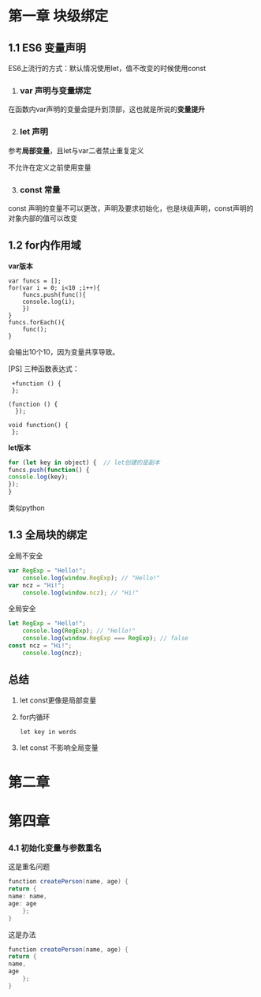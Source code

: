 # 第一章 块级绑定

## 1.1 ES6 变量声明

ES6上流行的方式：默认情况使用let，值不改变的时候使用const

1. ### var 声明与变量绑定

在函数内var声明的变量会提升到顶部，这也就是所说的**变量提升**

2. ### let 声明

参考**局部变量**，且let与var二者禁止重复定义

不允许在定义之前使用变量

3. ### const 常量

const 声明的变量不可以更改，声明及要求初始化，也是块级声明，const声明的对象内部的值可以改变

## 1.2 for内作用域

**var版本**

```
var funcs = [];
for(var i = 0; i<10 ;i++){
 	funcs.push(func(){
 	console.log(i);
 	})
}
funcs.forEach(){
	func();
}
```

会输出10个10，因为变量共享导致。

[PS] 三种函数表达式：

```
 +function () {   
 };  

(function () {  
  });  

void function() {  
 };  
```

**let版本**

```javascript
for (let key in object) {  // let创建的是副本
funcs.push(function() {
console.log(key);
});
}
```

类似python

## 1.3 全局块的绑定

全局不安全

```javascript
var RegExp = "Hello!";
	console.log(window.RegExp); // "Hello!"
var ncz = "Hi!";
	console.log(window.ncz); // "Hi!"
```

全局安全

```javascript
let RegExp = "Hello!";
	console.log(RegExp); // "Hello!"
	console.log(window.RegExp === RegExp); // false
const ncz = "Hi!";
	console.log(ncz); 
```

## 总结

1. let const更像是局部变量

2. for内循环 

   ```
   let key in words
   ```

3. let const 不影响全局变量



# 第二章 

# 第四章

### 4.1 初始化变量与参数重名

这是重名问题

```java
function createPerson(name, age) {
return {
name: name,
age: age
	};
}
```

这是办法

```java
function createPerson(name, age) {
return {
name,
age
	};
}
```

